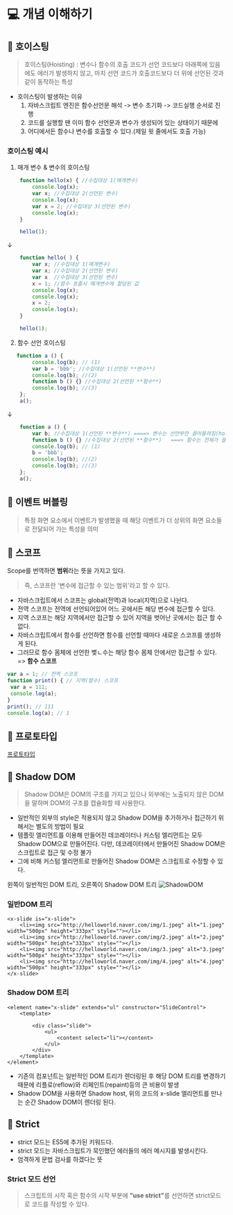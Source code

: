 # 💻 개념 이해하기

## 📖 호이스팅

> 호이스팅(Hoisting) : 변수나 함수의 호출 코드가 선언 코드보다 아래쪽에 있음에도 에러가 발생하지 않고, 마치 선언 코드가 호출코드보다 더 위에 선언된 것과 같이 동작하는 특성
* 호이스팅이 발생하는 이유
    1. 자바스크립트 엔진은 함수선언문 해석 -> 변수 초기화 -> 코드실행 순서로 진행
    2. 코드를 실행할 땐 이미 함수 선언문과 변수가 생성되어 있는 상태이기 때문에
    3. 어디에서든 함수나 변수를 호출할 수 있다.(제일 윗 줄에서도 호출 가능)

### 호이스팅 예시

1. 매개 변수 & 변수의 호이스팅

```javascript
    function hello(x) { //수집대상 1(매개변수)
        console.log(x);
        var x; //수집대상 2(선언된 변수)
        console.log(x);
        var x = 2; //수집대상 3(선언된 변수)
        console.log(x);
    }

    hello(1);
```
↓
```javascript
    function hello( ) { 
        var x; //수집대상 1(매개변수)
        var x; //수집대상 2(선언된 변수)
        var x  //수집대상 3(선언된 변수)
        x = 1; //함수 호출시 매개변수에 할당된 값
        console.log(x);
        console.log(x);
        x = 2;
        console.log(x);
    }

    hello(1);
```

2. 함수 선언 호이스팅

```javascript
   function a () {
        console.log(b); // (1)
        var b = 'bbb'; //수집대상 1(선언된 **변수**)
        console.log(b); //(2)
        function b () {} //수집대상 2(선언된 **함수**)
        console.log(b); //(3)
    };
    a();
```
↓
```javascript
    function a () {
        var b; //수집대상 1(선언된 **변수**) ====> 변수는 선언부만 끌어올려짐(hoisted)
        function b () {} //수집대상 2(선언된 **함수**)	===> 함수는 전체가 끌려올라감
        console.log(b); // (1)
        b = 'bbb';
        console.log(b); //(2)
        console.log(b); //(3)
    };
    a();
```

## 📖 이벤트 버블링

> 특정 화면 요소에서 이벤트가 발생했을 때 해당 이벤트가 더 상위의 화면 요소들로 전달되어 가는 특성을 의미

## 📖 스코프

Scope를 번역하면 **범위**라는 뜻을 가지고 있다.
> 즉, 스코프란 '변수에 접근할 수 있는 범위'라고 할 수 있다.

* 자바스크립트에서 스코프는 global(전역)과 local(지역)으로 나뉜다.
* 전역 스코프는 전역에 선언되어있어 어느 곳에서든 해당 변수에 접근할 수 있다.
* 지역 스코프는 해당 지역에서만 접근할 수 있어 지역을 벗어난 곳에서는 접근 할 수 없다.
* 자바스크립트에서 함수를 선언하면 함수를 선언할 때마다 새로운 스코프를 생성하게 된다.
* 그러므로 함수 몸체에 선언한 볒ㄴ수는 해당 함수 몸체 안에서만 접근할 수 있다. => <b>함수 스코프</b>

```javascript
var a = 1; // 전역 스코프
function print() { // 지역(함수) 스코프
 var a = 111;
 console.log(a);
}
print(); // 111
console.log(a); // 1
```

## 📖 프로토타입

[프로토타입](https://velog.io/@adam2/%EC%9E%90%EB%B0%94%EC%8A%A4%ED%81%AC%EB%A6%BD%ED%8A%B8-Prototype-%EC%99%84%EB%B2%BD-%EC%A0%95%EB%A6%AC)

## 📖 Shadow DOM

> Shadow DOM은 DOM의 구조를 가지고 있으나 외부에는 노출되지 않은 DOM을 말하며 DOM의 구조를 캡슐화할 때 사용한다.

* 일반적인 외부의 style은 적용되지 않고 Shadow DOM을 추가하거나 접근하기 위해서는 별도의 방법이 필요
* 템플릿 엘리먼트를 이용해 만들어진 데코레이터나 커스텀 엘리먼트는 모두 Shadow DOM으로 만들어진다. 다만, 데코레이터에서 만들어진 Shadow DOM은 스크립트로 접근 및 수정 불가
* 그에 비해 커스텀 엘리먼트로 만들어진 Shadow DOM은 스크립트로 수정할 수 있다.  

왼쪽이 일반적인 DOM 트리, 오른쪽이 Shadow DOM 트리
![ShadowDOM](https://s1.md5.ltd/image/9f0e28422e6af5d1c2331df55268d95c.png)

### 일반DOM 트리

```
<x-slide is="x-slide">  
    <li><img src="http://helloworld.naver.com/img/1.jpeg" alt="1.jpeg" width="500px" height="333px" style=""></li>
    <li><img src="http://helloworld.naver.com/img/2.jpeg" alt="2.jpeg" width="500px" height="333px" style=""></li>
    <li><img src="http://helloworld.naver.com/img/3.jpeg" alt="3.jpeg" width="500px" height="333px" style=""></li>
    <li><img src="http://helloworld.naver.com/img/4.jpeg" alt="4.jpeg" width="500px" height="333px" style=""></li>
</x-slide>  
```

### Shadow DOM 트리

```
<element name="x-slide" extends="ul" constructor="SlideControl">  
    <template>

        <div class="slide">
            <ul>
                <content select="li"></content>
            </ul>
        </div>
    </template>
</element>  
```

* 기존의 컴포넌트는 일반적인 DOM 트리가 렌더링된 후 해당 DOM 트리를 변경하기 때문에 리플로(reflow)와 리페인트(repaint)등의 큰 비용이 발생
* Shadow DOM을 사용하면 Shadow host, 위의 코드의 x-slide 엘리먼트를 만나는 순간 Shadow DOM이 렌더링 된다.

## 📖 Strict

* strict 모드는 ES5에 추가된 키워드다.
* strict 모드는 자바스크립트가 묵인했던 에러들의 에러 메시지를 발생시킨다.
* 엄격하게 문법 검사를 하겠다는 뜻

### Strict 모드 선언

> 스크립트의 시작 혹은 함수의 시작 부분에 <b>"use strict"</b>를 선언하면 strict모드로 코드를 작성할 수 있다.